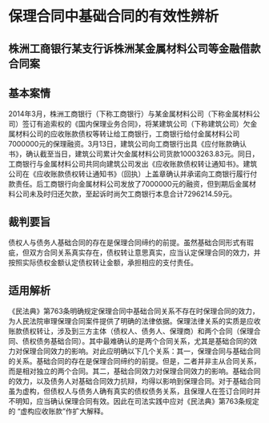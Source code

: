 # 保理合同中基础合同的有效性辨析

## 株洲工商银行某支行诉株洲某金属材料公司等金融借款合同案

## 基本案情

2014年3月，株洲工商银行（下称工商银行）与某金属材料公司（下称金属材料公司）签订有追索权的《国内保理业务合同》，将某建筑公司（下称建筑公司）欠金属材料公司的应收账款债权等转让给工商银行，工商银行给付金属材料公司7000000元的保理融资。3月13日，建筑公司向工商银行出具《应付账款确认书》，确认截至当日，建筑公司累计欠金属材料公司货款10003263.83元。同日，工商银行与金属材料公司共同向建筑公司发出《应收账款债权转让通知书》。建筑公司在《应收账款债权转让通知书》（回执）上盖章确认并承诺向工商银行履行付款责任。后工商银行向金属材料公司发放了7000000元的融资，但到期后金属材料公司未及时归还欠款，至起诉时尚欠工商银行本息合计7296214.59元。

## 裁判要旨

债权人与债务人基础合同的存在是保理合同缔约的前提。虽然基础合同形式有瑕疵，但双方合同关系真实存在，债权转让意思真实，应当认定保理合同的效力，并按照实际债权金额认定债权转让金额，承担相应的支付责任。

## 适用解析

《民法典》第763条明确规定保理合同中基础合同关系不存在时保理合同的效力，为人民法院审理保理合同案件提供了明确的法律依据。保理法律关系的实质是应收账款债权转让，涉及到三方主体（债权人、债务人、保理商）和两个合同（保理合同、债权债务基础合同）。其中最难确认的是两个合同关系，尤其是基础合同的效力对保理合同效力的影响。对此应明确以下几个关系：其一，保理合同与基础合同的关系。基础合同的存在是保理合同缔约的前提。但是，二者并非主从合同关系，而是相对独立的两个合同。其二，基础合同效力对保理合同效力的影响。基础合同的效力，以及债务人对基础合同效力抗辩，均得以影响到保理合同。对于基础合同虽为虚构，但债权人与债务人确有真实的债权债务关系，且保理人在签订合同时并不明知，应当确认保理合同有效。因此在司法实践中应对《民法典》第763条规定的 “虚构应收账款”作扩大解释。
